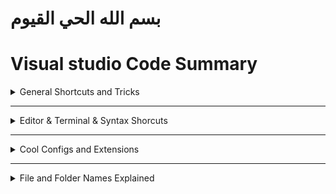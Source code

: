 # بسم الله الحي القيوم
# Visual studio Code Summary




<details>
  <summary>General Shortcuts and Tricks</summary>




<details>
  <summary>Tricks</summary>

|Trick|How|Additional info|
|:---|:---|:---:|
|Search by Category | ![](img/1.png)
Adding a snipet of code| `google it hhh bm`|you can add a snipet of code and assign a keyword to it so everytime you write that keyword you get VSC suggesting to complete the rest of code for you
You can rename files and imported modules and it will be updated automatically wherever it was mentioned
ScreenCast Mode| it's good for tutorials and you can turn it on from the command pallete<br> ![](img/8.png)
`Publish to github`...You can create repos on github without opening the website and push your project live with one press in VS code..|just open the command pallete and look for `Publish to github`
open folder from the Terminal rather from the file menu|`Code folder_name`
----
</details>













<details>
  <summary>Shortcuts</summary>

|Commands|Keyboard Shortcut|additional info
|:--|:--|:--:|
Command palette|`Ctrl+Shift+P` or alternativly `view` > `Command palette`|shows all commands
go to file|`Ctrl + P`
BreadCrumbs|`Ctrl + Shift + .` and `Ctrl + shift+ ;`|![](img/2.png)
Move between Tabs or "editors" as VS code calls them|`Ctrl + PgUP/PgDn` or <code>alt + &larr;</code>To go Backward and <code>alt + &rarr; </code> To go Forward also you can use `alt + 1` to `alt + 9` if you have 9 tabs open|
Move between split windows or "groups" as VS code calls them|`Ctrl+ alt + 1` to `Ctrl + alt + 9`|
split current tab to the right |<code>Ctrl + alt + &rarr; </code> and to get it back <code>Ctrl+ alt + &larr;</code>
split a duplicate of current tab to the right|`Ctrl + \`
Side bar Toggle|`Ctrl + B`
Terminal Toggle|<code>Ctrl + &grave;</code>

----
</details>



----
</details>











---------------------------------------------------------------------






















<details>
  <summary>Editor & Terminal  & Syntax Shorcuts</summary>







<details>
  <summary>Editor Shorcuts</summary>

|Commands|Keyboard Shortcut|additional info
|:--|:--|:--:|
`Ctrl + /` |comment a line or multible linees in any language
`alt + click` |add another cursor anywhere
<code>Ctrl + alt + &uarr;</code> |add another cursor above
<code>Ctrl + alt + &darr;</code> |add another cursor Below
<code>shift + alt + i</code> |add another cursor at the end of lines
<code>alt + &uarr;</code> |**move the line UP or multible lines up**
<code>alt + &darr;</code> |move the line Down or multible lines down
<code>alt + &darr;</code> |**Doublicate a line UP or multible lines up**
<code>alt + &uarr;</code> |Doublicate a line Down or multible lines down
|`tab`|move the cursor in the body of the snippet|<details><summary>additional info</summary>after VS Code complete your code and write a snippet for you<br> ![](img/3.png) ![](img/4.png)<br>, you can move the cursor through some positions in the snippet by pressing `tab` <br>![](img/5.png)<br>.. keep pressing tab and it will move the curser to another place in the snippet identified in the snippet json file and you can edit it so every time you press `tab` it move the cusor wherever you like in the snippet</details>
<code>shift + alt + &rarr;</code> |**Expand Selection**|
`Ctrl + D` or <code>shift + alt + &rarr;</code> |**Select the current word that the curser is on**|
<code>shift + alt + &rarr;</code> Two times |Select the current line that the curser is on|
<code>shift + alt + &rarr;</code>  Three times |Select the current Block of code that the curser is on|
<code>shift + alt + &rarr;</code>  four times |Select from this line till the end of file|
`Ctrl + D` |**Select the next match of current selection**|
`Ctrl + Shift + L`|**Select All matches of current selection**|also selects all matches of Findmatch
hit `Ctrl + Enter` or click the change all button |To change all matches of a findmatch|
 `Escape` |Deselect(Clear selection) and close the Find window | would also work and clear section in the Terminal window
`Ctrl + G` and type 60 or alternativly `Ctrl + P` then `:60` |Go to line 60|
`Ctrl + U` |**Go to Last Cursor Position**|
`PgUp`/`PgDn` |Go 30 Lines Back or next|
`Ctrl + Shift \` |Go To Brackets|
`F12` |Go To Defention|
`Ctrl + F12` |Go To implementation|
`Alt + F8` |Go To Next Problem (Error,Warn..etc)|
`F8` |Go To Next Problem in all files(Error,Warn..etc)|
`F4` |Go To Next reference|
`shift + F4` |Go To last reference|
`F7` |Go To Next Sympol Highlight|
`shift + F4` |Go To References|
 <code>alt + &uarr;</code> and <code>alt + &darr;</code> |Scroll up and down like the mouse |
`Ctrl + shift + [`   `Ctrl + shift + ]` |Fold and unfold Code blocks|
`Ctrl + K Ctrl + 0` |Fold All|
`Ctrl + K Ctrl + j` |unFold All|
`Ctrl + K Ctrl + /` |Fold all Comment blocks|
`Ctrl + K Ctrl + 1/2/3..7` |Fold Lvl 1 to 7|
`Shift + alt + F` |Format File|
`Ctrl + K Ctrl + F` |Format Selection|

----
</details>










<details>
  <summary>Bash Terminal Shortcuts</summary>

|Command|Shortcut|Additional info|
|:---|:---|:---:|
Terminal Toggle|<code>Ctrl + &grave;</code>
New Terminal|<code>Ctrl + Shift +&grave;</code>
Kill Active Terminal|`Ctrl + K` <code>Ctrl +&grave;</code>| Needs To be Assigned first as there's no such shortcut by default
To move the Cursor of the mouse| `alt + click`|should be specified from the settings
Copy text|` Ctrl + shift + C` or `Ctrl + insert`
Paste text|`Ctrl + shift + V` or `insert` or `shift + insert`


----
</details>










<details>
  <summary>HTML ShortCuts</summary>

|Shortcut|Command|Additional info|
|:---|:---|:---:|
`! + Enter`| you know it
`d + choose div from th list and hit Enter`| all you need to do is to write the frst one or two letters and Vs code will gnerate the opening and closing tags for you
`Ctrl + Enter`| Goes to next line
`div#id` **and** hit enter| Emmet
`div.class`| Emmet
`h1>span`| Emmet
`p>span+div`| Emmet
`ul>li*8`| Emmet



----
</details>






<details>
  <summary>Python ShortCuts</summary>

|Shortcut|Command|Additional info|
|:---|:---|:---:|
`shift + Enter`|Run Selection or current line in a terminal|
select all + `Shift + Enter`| Run the document or you can assign your own keyword to it as it doesn't come with a keyward I assigned `Ctrl + K Ctr+ Enter` For it
`#%%`|insert `#%%` anywhere to make a code cell that can be run and debuged
`Ctrl + Shift + P` (Command pallete) and search for creting a new `Jupyter notebook`|Jupyter notebook
Select a function and right click then choose extract method or look for it in the command pallete| How to extract a function or a method


----
</details>






----
</details>














---------------------------------------------------------------------

<details>
  <summary>Cool Configs and Extensions</summary>



<details>
  <summary>Cool Configuerations</summary>

|config|additional info|
|:---|:---|
cursor blinking animation|set the cursor blinking animation to expanding instead of blinking from the Settings `Ctrl + ,`
Hide everything in the side bar but the file explorer|in the side bar (`ctrl + B` To Show) in the explorer window(`ctrl + shift+ E` To Show) Hide everything but the file explorer open Editor section and the time line and the outline and everything but your explorer folders
icon theme|don't stick with the default VS icon themes insted download your preferable icon theme and color theme and change to it from `Files` > `preferences` > themes
git bash shell instead of windows cmd|change the default terminal from settings ` Ctrl + ,` to the git bash shell instead of windows cmd or windows power shell
default Cwd (currend directory) to the termianl|set a default path to the termianl to open to instead of writing (cd ./path/some_dir) everytime
the terminal right click behaviour|set the terminal right click behaviour to Default instead of paste
|Delay the function defention pop ups|Delay the pop ups that appears once you hover on or select a function.. you can do that from settings > search for Hover and delay and make it 700ms
Trim Final newlines|When you save a file and last fewlines are just empty and maybe there's random spaces at the end of several lines and you want to getrid of that on saving files.. you can do that from the settings by checking the `Trim Final newlines` and `Trim trailing WhiteSpaces`
Fira Code Font|Replace the Default Font with [Fira Code Font](https://github.com/tonsky/FiraCode) -- To install it go to the settings -- in the font family type in `Fira Code,` at the beggining or type `Fira Code` and delete everything else -- **Tick the check box "Enables/Disables font ligatures" under "Font Ligatures" to enable the special ligatures.** if you can't see this option change it from the json file from null to true just search for the "Font Ligatures"
cascadia code Font|Like the previous but i prefere this over fira tbh
Mouse Wheel Zoom|Tick the check box "Mouse Wheel Zoom" That let you zoom while holding `Ctrl` you can also reset the font zoom by `ctrl + numpad0` but this needs to be assigned as a shortcut as it doesn't come with VS code
End with a newline|Tick the check box "End with a newline" to create a newline at the end of each file

------
</details>




<details>
  <summary>Cool Extensions</summary>



|Extension|additional info|
|:---|:---|
auto rename tag| if you renamed an opening tag and want the closing tag to be renamd automatically there's extensions for that called `auto rename tag`
Polacode extension or Codesnap as an alternative|it produces Code screenshots of a code selection
the Cdnjs extension|insert libraries (google it)
Prettier or Beautify|Beautify has less languages support but it support "Format Selection" so i have both
Bracket Pair Colorizer 2 or Highlight Matching Tag|highleight currnt block from it's name
Log File Highlighter|
**EsLint**| very important formatter for js but you have to do somestuff after installing it google it or read docs (those things are to install globally or locally and create a configuration)
Bookmarks|Mark lines and jump to them
Select By| modify the selection based on Regular Expressions<br>Select By Paste Clipboard: Replace selection with clipboard content<br>Select By Line Number: Place cursor based on line number, uses boolean expression<br>Select By Remove Cursor: Remove one of the multi cursors<br>Move By: move the cursor based on Regular Expressions or a Calculation
Regex Snippets|Easily Insert Popular Regex Codes Without Memorising Anything!
Regex Previewer|Regex matches previewer for JavaScript, TypeScript, PHP and Haxe in Visual Studio Code.
Regexp Explain|explain regex in vscode
npm Intellisense|Visual Studio Code plugin that autocompletes npm modules in import statements
JavaScript (ES6) code snippets|js snippets and move betweeen them with Tabs as we mentioned earlier
Better Comments|Improve your code commenting by annotating with alert, informational, TODOs, and more!
Quokka.js|JavaScript and TypeScript playground in your editor.
Live Server|updates Html previews constantly without having to reload the page
CSS Peek|shows you inline css definitions
Debugger for Chrome| Best debuger for js
import Cost|Display import/require package size in the editor
ES7 React/Redux/GraphQL/React-Native snippets| react snippits
Vetur|Vue formatting and emmets and snippets
Vuln Cost - Security Scanner|Security Scanner to find and fix vulnerabilities in JavaScript and TypeScript.
PHP Intelephense |PHP snippets and formatting
PHP DocBlocker|A simple, dependency free PHP specific DocBlocking package
Cobalt2 Theme Official| is very good for a day time coding along with the default vsc dark theme and night owl and viow and material theme and drakula and tokyo night
Material theme occean high Contrast|for me is the best for a night coding with no competetors or maybe the night owl and also default dark might work
GitLens — Git supercharged|a ton of git features


----
</details>
</details>
</details>


--------------------------------------------------------


<details>
  <summary>File and Folder Names Explained</summary>

File Name|what about it
:--|:--|
package.json|&oast; the settings file used by npm (node Package manager) to configure or set-up the project <br>&oast;  It usually comes with a folder named `node_modules` that contains all dependencies <br><details><summary> and a dependency means</summary> that when a piece of software relies on another one, a dependecy is that other one..(for eg. the extension "pretier" can be installed either globally for the Vs code or locally to be used in only one project by running the command ` npm install prettier -D --save-exact ` then it will be installed onlly in the project directory inside a `node_modile` folder </details>---------------------------------------<br><details><summary> But How We Can create a Package.json file??<br></summary> you can write in the terminal `npm init` this will ask you a series of question or you can type `npm init --y` and it'll create one with the defaults <br></details>
.VScode (Folder)|Contatins a "settings.json" file that have configs that VS code will use only for this project


</details>
